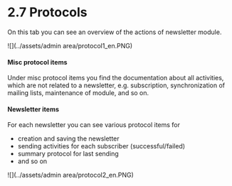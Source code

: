 # 2.7 Protocols

On this tab you can see an overview of the actions of newsletter module.

![](../assets/admin area/protocol1_en.PNG)


#### Misc protocol items
Under misc protocol items you find the documentation about all activities, which are not related to a newsletter, e.g. subscription, synchronization of mailing lists, maintenance of module, and so on.

#### Newsletter items
For each newsletter you can see various protocol items for 
* creation and saving the newsletter
* sending activities for each subscriber (successful/failed)
* summary protocol for last sending
* and so on

![](../assets/admin area/protocol2_en.PNG)